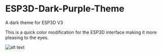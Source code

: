 # ESP3D-Dark-Purple-Theme
A dark theme for ESP3D V3

This is a quick color modification for the ESP3D interface making it more pleasing to the eyes.

![alt text](https://github.com/JoeySide/ESP3D-Dark-Purple-Theme/blob/main/ESP3D-DarkPurpleTheme.jpg?raw=true)
